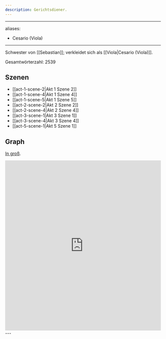 ```yaml
---
description: Gerichtsdiener.
---
```

---
aliases:
  - Cesario (Viola)
---
Schwester von [[Sebastian]]; verkleidet sich als [[Viola|Cesario (Viola)]].

Gesamtwörterzahl: 2539

## Szenen
- [[act-1-scene-2|Akt 1 Szene 2]]
- [[act-1-scene-4|Akt 1 Szene 4]]
- [[act-1-scene-5|Akt 1 Szene 5]]
- [[act-2-scene-2|Akt 2 Szene 2]]
- [[act-2-scene-4|Akt 2 Szene 4]]
- [[act-3-scene-1|Akt 3 Szene 1]]
- [[act-3-scene-4|Akt 3 Szene 4]]
- [[act-5-scene-1|Akt 5 Szene 1]]

## Graph
[In groß](https://catchears.github.io/was-ihr-wollt-graphs/characters/Viola-dark).
<iframe src="https://catchears.github.io/was-ihr-wollt-graphs/characters/Viola-dark" width=100% height=550 style="border: 0;"></iframe>---
